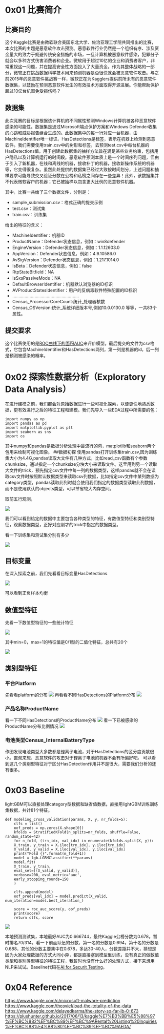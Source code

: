 # 0x01 比赛简介
## 比赛目的
这个Kaggle比赛是由微软联合美国东北大学、佐治亚理工学院共同推出的比赛，本次比赛的主题是恶意软件攻击预测。恶意软件行业仍然是一个组织有序、涉及资金量大的致力于规避传统安全措施的市场，一旦计算机被恶意软件感染，犯罪分子就会以多种方式伤害消费者和企业。微软用于超过10亿的企业和消费者客户，非常重视这一问题，并在提高安全性方面投入了大量资金。作为其整体战略的一部分，微软正在挑战数据科学技术用来预测机器是否很快就会被恶意软件攻击。与之前2015年的恶意软件挑战赛一样，微软正在为Kagglers提供前所未有的恶意软件数据集，以鼓励在预测恶意软件发生的有效技术方面取得开源进展。你能帮助保护超过10亿台机器免受损伤吗？

## 数据集
此次竞赛的目标是根据该计算机的不同属性预测Windows计算机被各种恶意软件感染的可能性。数据集是通过Microsoft端点保护方案和Windows Defender收集的心跳和威胁报告组合生成的。此数据集中的每一行对应一台机器，由MachineIdentifier唯一标识。HasDetections是标签，表示在机器上检测到恶意软件。我们需要使用train.csv中的树形和标签，去预测test.csv中每台机器的HasDetections值。用于创建此数据集的抽样方法旨在满足某些业务约束，包括用户隐私以及计算机运行的时间段。恶意软件预测本质上是一个时间序列问题，但由于引入了新机器，在线和离线的机器，接收补丁的机器，接收新操作系统的机器等，它变得很复杂。虽然此处提供的数据集已经过大致按时间划分，上述问题和抽样要求可能导致交叉验证分数在公榜和私榜之间存在一些差异！此外，该数据集并不代表微软客户的机器；它已被抽样以包含更大比例的恶意软件机器。

其中，比赛一共给了三个数据文件，分别是：

- sample_submission.csv：格式正确的提交示例
- test.csv：测试集
- train.csv：训练集

给出的特征的含义：
- MachineIdentifier：机器ID
- ProductName：Defender状态信息，例如：win8defender
- EngineVersion：Defender状态信息，例如：1.1.12603.0
- AppVersion：Defender状态信息，例如：4.9.10586.0
- AvSigVersion：Defender状态信息，例如：1.217.1014.0
- IsBeta：Defender状态信息，例如：false
- RtpStateBitfield：NA
- IsSxsPassiveMode：NA
- DefaultBrowserIdentifier：机器默认浏览器的ID标识
- AVProductStatesIdentifier：用户的反病毒软件特殊配置的ID标识
- ......................................................
- Census_ProcessorCoreCount:统计_处理器核数
- Census_OSVersion:统计_系统详细版本号,例如10.0.0130.0
等等，一共83个属性。

## 提交要求
这个比赛使用的是[ROC曲线下的面积AUC](http://en.wikipedia.org/wiki/Receiver_operating_characteristic)来评价模型。最后提交的文件为csv格式，它包含MachineIdentifier和HasDetections两列，第一列是机器的id，后一列是预测被感染的概率。

# 0x02 探索性数据分析（Exploratory Data Analysis）
在进行建模之前，我们都会对原始数据进行一些可视化探索，以便更快地熟悉数据，更有效进行之后的特征工程和建模。我们先导入一些EDA过程中所需要的包：

    import numpy as np
    import pandas as pd
    import matplotlib.pyplot as plt
    import seaborn as sns
    import os
    
其中numpy和pandas是数据分析处理中最流行的包，matplotlib和seaborn两个包用来绘制可视化图像。
##数据初探
使用pandas打开训练集train.csv,因为训练集大小为4.4G,pandas读取大文件有几种方式，比如read_csv函数有个参数chunksize，通过指定一个chunksize分块大小来读取文件。这里用到另一个读取大文件的trick，预先指定csv文件中每一列的数据类型，这样pandas就不会在读取csv文件时按照默认数据类型来读取csv列数据，比如指定csv文件中某列数据为category类型，pandas读取此列时就会使用我们指定的数据类型读取此列数据，而不是使用默认的objects类型，可以节省较大内存空间。

取前五行观测，

![](https://i.imgur.com/CLvWidx.png)

我们可以看到给定的数据中主要包含各种类型的特征，有数值型特征和类别型特征，观察数据类型，正好对应刚才的trick中指定的数据类型。

看一下训练集和测试集分别有多少

![](https://i.imgur.com/NvzcuSu.png)

## 目标变量
在深入探索之前，我们先看看目标变量HasDetections

![](https://i.imgur.com/h01XONt.png)

可以看到正负样本均衡

## 数值型特征
先看一下数值型特征的一些统计特征

![](https://i.imgur.com/ILXdKIA.png)

其中min=0，max=1的特征值是0/1型的二值化特征，总共有20个

![](https://i.imgur.com/7CbCFrD.png)

## 类别型特征
### 平台Platform
先看看platform的分布
![](https://i.imgur.com/iHqk5MX.png)
再看看不同HasDetections的Platform分布
![](https://i.imgur.com/a4Wp40F.png)
### 产品名称ProductName
看一下不同HasDetections的ProductName分布
![](https://i.imgur.com/wNMYKh4.png)
看一下已被感染的ProductName分布比例情况
![](https://i.imgur.com/5JQOiI9.png)
### 电池类型Census_InternalBatteryType
作图发现电池类型大多数都是锂离子电池，对于HasDetections的区分度贡献很小。直观来想，恶意软件的攻击对于锂离子电池的机器不会有所偏好吧。
可以看到这几个类别型特征对于区分HasDetection作用并不是很大，需要我们分析的还有很多。

# 0x03 Baseline
lightGBM可以直接处理category型数据和缺省值数据，直接用lightGBM训练训练集数据，共计81个特征。

    def modeling_cross_validation(params, X, y, nr_folds=5):
    	clfs = list()
    	oof_preds = np.zeros(X.shape[0])
    	kfolds = StratifiedKFold(n_splits=nr_folds, shuffle=False, random_state=42)
    	for n_fold, (trn_idx, val_idx) in enumerate(kfolds.split(X, y)):
    	X_train, y_train = X.iloc[trn_idx], y.iloc[trn_idx]
    	X_valid, y_valid = X.iloc[val_idx], y.iloc[val_idx]
    	print("Fold {}".format(n_fold+1))
    	model = lgb.LGBMClassifier(**params)
    	model.fit(
    	X_train, y_train,
    	eval_set=[(X_valid, y_valid)],
    	verbose=200, eval_metric='auc',
    	early_stopping_rounds=150
    	)
    
    	clfs.append(model)
    	oof_preds[val_idx] = model.predict(X_valid, num_iteration=model.best_iteration_)
    
    	score = roc_auc_score(y, oof_preds)
    	print(score)
    	return clfs, score

![](https://i.imgur.com/YDVqc7n.png)

本地预测测试集，本地最好AUC为0.666744，最终Kaggle公榜分数为0.678，暂时排名70/314。看一下前面队伍的分数，第一名的分数是0.694，第十名的分数是0.688，其他的分数主要集中在0.678，多达30-40人，分数差距并不大，猜想是因为大家处理数据的方式大同小异，都是直接塞到模型里训练，没有真正的做数值类型和类别类型特征的特征工程，我暂时也没有什么好的处理方式，接下来想用NLP来试试。Baseline代码在[AI for Securit Testing](https://github.com/404notf0und/AI-for-Security-Testing)。

# 0x04 Reference
https://www.kaggle.com/c/microsoft-malware-prediction<br>
https://www.kaggle.com/theoviel/load-the-totality-of-the-data<br>
https://www.kaggle.com/delayedkarma/the-story-so-far-lb-0-673<br>
https://plushunter.github.io/2017/06/13/kaggle%E7%B3%BB%E5%88%97%EF%BC%882%EF%BC%89%EF%BC%9ARental%20Listing%20Inquiries%EF%BC%88%E4%B8%80%EF%BC%89%EF%BC%9AEDA/<br>


